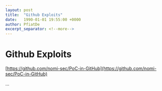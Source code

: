 ```yaml
---
layout: post
title:  "Github Exploits"
date:   1990-01-01 19:55:00 +0000
author: PfiatDe
excerpt_separator: <!--more-->
---
```


# Github Exploits
[https://github.com/nomi-sec/PoC-in-GitHub](https://github.com/nomi-sec/PoC-in-GitHub)

...
<!--more-->
